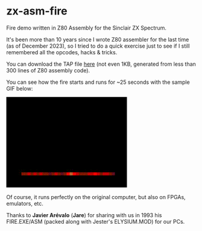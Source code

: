 # zx-asm-fire

Fire demo written in Z80 Assembly for the Sinclair ZX Spectrum.

It's been more than 10 years since I wrote Z80 assembler for the last time (as of December 2023), so I tried to do a quick exercise just to see if I still remembered all the opcodes, hacks & tricks.

You can download the TAP file [here](https://github.com/sromeroi/zx-asm-fire/raw/main/fire.tap) (not even 1KB, generated from less than 300 lines of Z80 assembly code).

You can see how the fire starts and runs for ~25 seconds with the sample GIF below:

![zx-asm-fire GIF](https://github.com/sromeroi/zx-asm-fire/blob/main/fire.gif?raw=true)

Of course, it runs perfectly on the original computer, but also on FPGAs, emulators, etc.

Thanks to **Javier Arévalo** (**Jare**) for sharing with us in 1993 his FIRE.EXE/ASM (packed along with Jester's ELYSIUM.MOD) for our PCs.

